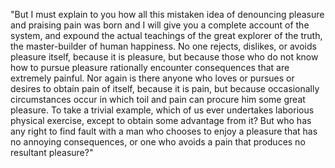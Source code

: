 "But I must explain to you how all this mistaken idea of denouncing pleasure and praising pain
 was born and I will give you a complete account of the system, and 
 expound the actual teachings of the great explorer of the truth, the 
 master-builder of human happiness. No one rejects, dislikes, or avoids 
 pleasure itself, because it is pleasure, but because those who do not 
 know how to pursue pleasure rationally encounter consequences that are 
 extremely painful. Nor again is there anyone who loves or pursues or 
 desires to obtain pain of itself, because it is pain, but because 
 occasionally circumstances occur in which toil and pain can procure 
 him some great pleasure. To take a trivial example, which of us ever 
 undertakes laborious physical exercise, except to obtain some 
 advantage from it? But who has any right to find fault with a man who 
 chooses to enjoy a pleasure that has no annoying consequences, or one 
 who avoids a pain that produces no resultant pleasure?"